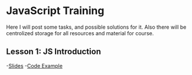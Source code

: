 # JavaScript Training
Here I will post some tasks, and possible solutions for it. 
Also there will be centrolized storage for all resources and material for course.

## Lesson 1: JS Introduction
  -[Slides](http://slides.com/diodredd/deck/fullscreen)
  -[Code Example](https://plnkr.co/edit/0cJ2AyADN4p7Mixf4UsP)
